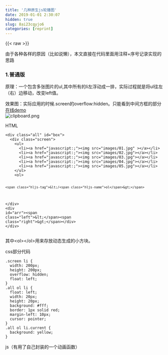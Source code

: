```yaml
---
title: '几种原生js轮播图' 
date: 2019-01-01 2:30:07
hidden: true
slug: 8ai23cqyjo6
categories: [reprint]
---
```


{{< raw >}}

                    
<p>由于各种各样的原因（比如说懒），本文直接在代码里面用注释+序号记录实现的思路</p>
<h3 id="articleHeader0">1.普通版</h3>
<p>原理：一个包含多张图片的ul,其中所有的li左浮动成一排，实际过程就是将ul往左（右）边移动，改变left值。</p>
<p>效果图：实际应用的时候.screen的overflow:hidden。只能看到中间方框的部分<br><a href="http://aloe2014.github.io/slider-web" rel="nofollow noreferrer" target="_blank">在线demo</a><br><span class="img-wrap"><img data-src="/img/bVUgTH?w=1172&amp;h=265" src="https://static.alili.tech/img/bVUgTH?w=1172&amp;h=265" alt="clipboard.png" title="clipboard.png" style="cursor: pointer; display: inline;"></span></p>
<p>HTML</p>
<div class="widget-codetool" style="display:none;">
      <div class="widget-codetool--inner">
      <span class="selectCode code-tool" data-toggle="tooltip" data-placement="top" title="" data-original-title="全选"></span>
      <span type="button" class="copyCode code-tool" data-toggle="tooltip" data-placement="top" data-clipboard-text="<div class=&quot;all&quot; id=&quot;box&quot;>
  <div class=&quot;screen&quot;>
    <ul>
      <li><a href=&quot;javascript:;&quot;><img src=&quot;images/01.jpg&quot; ></a></li>
      <li><a href=&quot;javascript:;&quot;><img src=&quot;images/02.jpg&quot;></a></li>
      <li><a href=&quot;javascript:;&quot;><img src=&quot;images/03.jpg&quot;></a></li>
      <li><a href=&quot;javascript:;&quot;><img src=&quot;images/04.jpg&quot;></a></li>
      <li><a href=&quot;javascript:;&quot;><img src=&quot;images/05.jpg&quot;></a></li>
    </ul>
    <ol>
                
    </ol>
   </div>
   <div id=&quot;arr&quot;><span class=&quot;left&quot;>&amp;lt;</span><span class=&quot;right&quot;>&amp;gt;</span></div>
</div>" title="" data-original-title="复制"></span>
      <span type="button" class="saveToNote code-tool" data-toggle="tooltip" data-placement="top" title="" data-original-title="放进笔记"></span>
      </div>
      </div><pre class="hljs xml"><code><span class="hljs-tag">&lt;<span class="hljs-name">div</span> <span class="hljs-attr">class</span>=<span class="hljs-string">"all"</span> <span class="hljs-attr">id</span>=<span class="hljs-string">"box"</span>&gt;</span>
  <span class="hljs-tag">&lt;<span class="hljs-name">div</span> <span class="hljs-attr">class</span>=<span class="hljs-string">"screen"</span>&gt;</span>
    <span class="hljs-tag">&lt;<span class="hljs-name">ul</span>&gt;</span>
      <span class="hljs-tag">&lt;<span class="hljs-name">li</span>&gt;</span><span class="hljs-tag">&lt;<span class="hljs-name">a</span> <span class="hljs-attr">href</span>=<span class="hljs-string">"javascript:;"</span>&gt;</span><span class="hljs-tag">&lt;<span class="hljs-name">img</span> <span class="hljs-attr">src</span>=<span class="hljs-string">"images/01.jpg"</span> &gt;</span><span class="hljs-tag">&lt;/<span class="hljs-name">a</span>&gt;</span><span class="hljs-tag">&lt;/<span class="hljs-name">li</span>&gt;</span>
      <span class="hljs-tag">&lt;<span class="hljs-name">li</span>&gt;</span><span class="hljs-tag">&lt;<span class="hljs-name">a</span> <span class="hljs-attr">href</span>=<span class="hljs-string">"javascript:;"</span>&gt;</span><span class="hljs-tag">&lt;<span class="hljs-name">img</span> <span class="hljs-attr">src</span>=<span class="hljs-string">"images/02.jpg"</span>&gt;</span><span class="hljs-tag">&lt;/<span class="hljs-name">a</span>&gt;</span><span class="hljs-tag">&lt;/<span class="hljs-name">li</span>&gt;</span>
      <span class="hljs-tag">&lt;<span class="hljs-name">li</span>&gt;</span><span class="hljs-tag">&lt;<span class="hljs-name">a</span> <span class="hljs-attr">href</span>=<span class="hljs-string">"javascript:;"</span>&gt;</span><span class="hljs-tag">&lt;<span class="hljs-name">img</span> <span class="hljs-attr">src</span>=<span class="hljs-string">"images/03.jpg"</span>&gt;</span><span class="hljs-tag">&lt;/<span class="hljs-name">a</span>&gt;</span><span class="hljs-tag">&lt;/<span class="hljs-name">li</span>&gt;</span>
      <span class="hljs-tag">&lt;<span class="hljs-name">li</span>&gt;</span><span class="hljs-tag">&lt;<span class="hljs-name">a</span> <span class="hljs-attr">href</span>=<span class="hljs-string">"javascript:;"</span>&gt;</span><span class="hljs-tag">&lt;<span class="hljs-name">img</span> <span class="hljs-attr">src</span>=<span class="hljs-string">"images/04.jpg"</span>&gt;</span><span class="hljs-tag">&lt;/<span class="hljs-name">a</span>&gt;</span><span class="hljs-tag">&lt;/<span class="hljs-name">li</span>&gt;</span>
      <span class="hljs-tag">&lt;<span class="hljs-name">li</span>&gt;</span><span class="hljs-tag">&lt;<span class="hljs-name">a</span> <span class="hljs-attr">href</span>=<span class="hljs-string">"javascript:;"</span>&gt;</span><span class="hljs-tag">&lt;<span class="hljs-name">img</span> <span class="hljs-attr">src</span>=<span class="hljs-string">"images/05.jpg"</span>&gt;</span><span class="hljs-tag">&lt;/<span class="hljs-name">a</span>&gt;</span><span class="hljs-tag">&lt;/<span class="hljs-name">li</span>&gt;</span>
    <span class="hljs-tag">&lt;/<span class="hljs-name">ul</span>&gt;</span>
    <span class="hljs-tag">&lt;<span class="hljs-name">ol</span>&gt;</span>
                
    <span class="hljs-tag">&lt;/<span class="hljs-name">ol</span>&gt;</span>
   <span class="hljs-tag">&lt;/<span class="hljs-name">div</span>&gt;</span>
   <span class="hljs-tag">&lt;<span class="hljs-name">div</span> <span class="hljs-attr">id</span>=<span class="hljs-string">"arr"</span>&gt;</span><span class="hljs-tag">&lt;<span class="hljs-name">span</span> <span class="hljs-attr">class</span>=<span class="hljs-string">"left"</span>&gt;</span>&amp;lt;<span class="hljs-tag">&lt;/<span class="hljs-name">span</span>&gt;</span><span class="hljs-tag">&lt;<span class="hljs-name">span</span> <span class="hljs-attr">class</span>=<span class="hljs-string">"right"</span>&gt;</span>&amp;gt;<span class="hljs-tag">&lt;/<span class="hljs-name">span</span>&gt;</span><span class="hljs-tag">&lt;/<span class="hljs-name">div</span>&gt;</span>
<span class="hljs-tag">&lt;/<span class="hljs-name">div</span>&gt;</span></code></pre>
<p>其中&lt;ol&gt;&lt;/ol&gt;用来存放动态生成的小方块。</p>
<p>css部分代码</p>
<div class="widget-codetool" style="display:none;">
      <div class="widget-codetool--inner">
      <span class="selectCode code-tool" data-toggle="tooltip" data-placement="top" title="" data-original-title="全选"></span>
      <span type="button" class="copyCode code-tool" data-toggle="tooltip" data-placement="top" data-clipboard-text=".screen li {
  width: 200px;
  height: 200px;
  overflow: hidden;
  float: left;
}
.all ol li {
  float: left;
  width: 20px;
  height: 20px;
  background: #fff;
  border: 1px solid red;
  margin-left: 10px;
  cursor: pointer;
}
.all ol li.current {
  background: yellow;
}" title="" data-original-title="复制"></span>
      <span type="button" class="saveToNote code-tool" data-toggle="tooltip" data-placement="top" title="" data-original-title="放进笔记"></span>
      </div>
      </div><pre class="hljs css"><code><span class="hljs-selector-class">.screen</span> <span class="hljs-selector-tag">li</span> {
  <span class="hljs-attribute">width</span>: <span class="hljs-number">200px</span>;
  <span class="hljs-attribute">height</span>: <span class="hljs-number">200px</span>;
  <span class="hljs-attribute">overflow</span>: hidden;
  <span class="hljs-attribute">float</span>: left;
}
<span class="hljs-selector-class">.all</span> <span class="hljs-selector-tag">ol</span> <span class="hljs-selector-tag">li</span> {
  <span class="hljs-attribute">float</span>: left;
  <span class="hljs-attribute">width</span>: <span class="hljs-number">20px</span>;
  <span class="hljs-attribute">height</span>: <span class="hljs-number">20px</span>;
  <span class="hljs-attribute">background</span>: <span class="hljs-number">#fff</span>;
  <span class="hljs-attribute">border</span>: <span class="hljs-number">1px</span> solid red;
  <span class="hljs-attribute">margin-left</span>: <span class="hljs-number">10px</span>;
  <span class="hljs-attribute">cursor</span>: pointer;
}
<span class="hljs-selector-class">.all</span> <span class="hljs-selector-tag">ol</span> <span class="hljs-selector-tag">li</span><span class="hljs-selector-class">.current</span> {
  <span class="hljs-attribute">background</span>: yellow;
}</code></pre>
<p>js（有用了自己封装的一个动画函数）</p>
<div class="widget-codetool" style="display:none;">
      <div class="widget-codetool--inner">
      <span class="selectCode code-tool" data-toggle="tooltip" data-placement="top" title="" data-original-title="全选"></span>
      <span type="button" class="copyCode code-tool" data-toggle="tooltip" data-placement="top" data-clipboard-text="//动画函数
function animate(el, target){
    if(el.timer) {
        clearInterval(el.timer);
    }
    el.timer = setInterval(function () {
        //leader = leader + step
        var leader = el.offsetLeft;
        var step = 30;
        if(target < leader) {
            step = -step;
        }
        //如果到达终点的距离已经小于一步了，就直接跨到终点。
        if(Math.abs(target-leader) >= Math.abs(step)) {
            leader = leader + step;
            el.style.left = leader + &quot;px&quot;;
        }else {
            clearInterval(el.timer);
            el.style.left = target + &quot;px&quot;;
        }
    }, 15);
}
    //1. 找对象
    var box = document.querySelector(&quot;.all&quot;);
    var screen = document.querySelector(&quot;.screen&quot;);
    var ul = screen.children[0];
    var ullis = ul.children;
    var ol = screen.children[1];
    var arr = document.querySelector(&quot;#arr&quot;);
    var leftArr = arr.querySelector(&quot;.left&quot;);
    var rightArr = arr.querySelector(&quot;.right&quot;);
    var imgwidth = screen.offsetWidth;

    var pic = fk = 0;
    var timer;
    //2. 动态创建结构
    //2.1 创建小方块,ulLis
    //根据ul中li的个数创建小方块
    for(var i = 0; i < ullis.length; i++){
        var li = document.createElement(&quot;li&quot;);
        ol.appendChild(li);
        li.innerHTML = i + 1;
    }
    var ollis = ol.children;
    ollis[0].className = &quot;current&quot;;

    //2.2 创建假图片
    //2.2.1 克隆ul下的第一个li
    var cloneli = ullis[0].cloneNode(true);
    ul.appendChild(cloneli);
    //3. 简单轮播功能
    //3.1 给小方块注册点击事件
    for(var i=0;i<ollis.length;i++){
        ollis[i].index=i;//存索引
        ollis[i].addEventListener(&quot;click&quot;, function(){
            //3.2 小方块高亮排他
            for(var i=0;i<ollis.length;i++){
                ollis[i].className=&quot;&quot;;
            }
            this.className=&quot;current&quot;;
            //3.3. 移动ul
            var target=-this.index*imgwidth;
            animate(ul,target);

            pic=fk=this.index;
        })
    }

    //4. 左右焦点功能（无缝）
    //4.1 鼠标经过盒子，显示箭头
    box.onmouseover = function(){
        arr.style.display = &quot;block&quot;;
        //清除定时器
        clearInterval(timer);
    }
    //4.2 鼠标离开盒子，隐藏箭头
    box.onmouseleave = function(){
        arr.style.display = &quot;none&quot;;
        timer = setInterval(function(){
            rightArr.onclick();
        },1000)
    }
    //4.3 点击右箭头
    rightArr.onclick = function(){
        //如果已经到了最后一张假图片，让ul瞬移到第一张真图片
        if(pic === ollis.length){
            ul.style.left = 0;
            pic = 0;
        }
        pic++;//记录出去的图片张数

        fk++;
        if(fk === ollis.length){
            fk = 0;
        }
        for(var i = 0; i < ollis.length;i++){
            ollis[i].className = &quot;&quot;;
        }
        ollis[fk].className = &quot;current&quot;;
        var target = -pic*imgwidth;
        animate(ul,target);
    }
    //4.4 点击左箭头
    leftArr.onclick = function(){
        if(pic === 0){
            ul.style.left = -(ullis.length - 1)*imgwidth + &quot;px&quot;;
            pic = ullis.length - 1;
        }
        pic--;

        //同步小方块
        fk--;
        if(fk === -1){
            fk = ollis.length - 1;
        }
        for(var i = 0; i < ollis.length; i++){
            ollis[i].className = &quot;&quot;;
        }
        ollis[fk].className = &quot;current&quot;;
        var target = -pic*imgwidth;
        animate(ul,target);
    }
    //5. 自动播放的功能
    timer = setInterval(function(){
        rightArr.onclick();
    },1000)
    //6. 同步问题
    //6.1 点击右箭头,同步
    //6.2 点击左箭头，同步
    //6.3 点击小方块，同步" title="" data-original-title="复制"></span>
      <span type="button" class="saveToNote code-tool" data-toggle="tooltip" data-placement="top" title="" data-original-title="放进笔记"></span>
      </div>
      </div><pre class="javascript hljs"><code class="javascript"><span class="hljs-comment">//动画函数</span>
<span class="hljs-function"><span class="hljs-keyword">function</span> <span class="hljs-title">animate</span>(<span class="hljs-params">el, target</span>)</span>{
    <span class="hljs-keyword">if</span>(el.timer) {
        clearInterval(el.timer);
    }
    el.timer = setInterval(<span class="hljs-function"><span class="hljs-keyword">function</span> (<span class="hljs-params"></span>) </span>{
        <span class="hljs-comment">//leader = leader + step</span>
        <span class="hljs-keyword">var</span> leader = el.offsetLeft;
        <span class="hljs-keyword">var</span> step = <span class="hljs-number">30</span>;
        <span class="hljs-keyword">if</span>(target &lt; leader) {
            step = -step;
        }
        <span class="hljs-comment">//如果到达终点的距离已经小于一步了，就直接跨到终点。</span>
        <span class="hljs-keyword">if</span>(<span class="hljs-built_in">Math</span>.abs(target-leader) &gt;= <span class="hljs-built_in">Math</span>.abs(step)) {
            leader = leader + step;
            el.style.left = leader + <span class="hljs-string">"px"</span>;
        }<span class="hljs-keyword">else</span> {
            clearInterval(el.timer);
            el.style.left = target + <span class="hljs-string">"px"</span>;
        }
    }, <span class="hljs-number">15</span>);
}
    <span class="hljs-comment">//1. 找对象</span>
    <span class="hljs-keyword">var</span> box = <span class="hljs-built_in">document</span>.querySelector(<span class="hljs-string">".all"</span>);
    <span class="hljs-keyword">var</span> screen = <span class="hljs-built_in">document</span>.querySelector(<span class="hljs-string">".screen"</span>);
    <span class="hljs-keyword">var</span> ul = screen.children[<span class="hljs-number">0</span>];
    <span class="hljs-keyword">var</span> ullis = ul.children;
    <span class="hljs-keyword">var</span> ol = screen.children[<span class="hljs-number">1</span>];
    <span class="hljs-keyword">var</span> arr = <span class="hljs-built_in">document</span>.querySelector(<span class="hljs-string">"#arr"</span>);
    <span class="hljs-keyword">var</span> leftArr = arr.querySelector(<span class="hljs-string">".left"</span>);
    <span class="hljs-keyword">var</span> rightArr = arr.querySelector(<span class="hljs-string">".right"</span>);
    <span class="hljs-keyword">var</span> imgwidth = screen.offsetWidth;

    <span class="hljs-keyword">var</span> pic = fk = <span class="hljs-number">0</span>;
    <span class="hljs-keyword">var</span> timer;
    <span class="hljs-comment">//2. 动态创建结构</span>
    <span class="hljs-comment">//2.1 创建小方块,ulLis</span>
    <span class="hljs-comment">//根据ul中li的个数创建小方块</span>
    <span class="hljs-keyword">for</span>(<span class="hljs-keyword">var</span> i = <span class="hljs-number">0</span>; i &lt; ullis.length; i++){
        <span class="hljs-keyword">var</span> li = <span class="hljs-built_in">document</span>.createElement(<span class="hljs-string">"li"</span>);
        ol.appendChild(li);
        li.innerHTML = i + <span class="hljs-number">1</span>;
    }
    <span class="hljs-keyword">var</span> ollis = ol.children;
    ollis[<span class="hljs-number">0</span>].className = <span class="hljs-string">"current"</span>;

    <span class="hljs-comment">//2.2 创建假图片</span>
    <span class="hljs-comment">//2.2.1 克隆ul下的第一个li</span>
    <span class="hljs-keyword">var</span> cloneli = ullis[<span class="hljs-number">0</span>].cloneNode(<span class="hljs-literal">true</span>);
    ul.appendChild(cloneli);
    <span class="hljs-comment">//3. 简单轮播功能</span>
    <span class="hljs-comment">//3.1 给小方块注册点击事件</span>
    <span class="hljs-keyword">for</span>(<span class="hljs-keyword">var</span> i=<span class="hljs-number">0</span>;i&lt;ollis.length;i++){
        ollis[i].index=i;<span class="hljs-comment">//存索引</span>
        ollis[i].addEventListener(<span class="hljs-string">"click"</span>, <span class="hljs-function"><span class="hljs-keyword">function</span>(<span class="hljs-params"></span>)</span>{
            <span class="hljs-comment">//3.2 小方块高亮排他</span>
            <span class="hljs-keyword">for</span>(<span class="hljs-keyword">var</span> i=<span class="hljs-number">0</span>;i&lt;ollis.length;i++){
                ollis[i].className=<span class="hljs-string">""</span>;
            }
            <span class="hljs-keyword">this</span>.className=<span class="hljs-string">"current"</span>;
            <span class="hljs-comment">//3.3. 移动ul</span>
            <span class="hljs-keyword">var</span> target=-<span class="hljs-keyword">this</span>.index*imgwidth;
            animate(ul,target);

            pic=fk=<span class="hljs-keyword">this</span>.index;
        })
    }

    <span class="hljs-comment">//4. 左右焦点功能（无缝）</span>
    <span class="hljs-comment">//4.1 鼠标经过盒子，显示箭头</span>
    box.onmouseover = <span class="hljs-function"><span class="hljs-keyword">function</span>(<span class="hljs-params"></span>)</span>{
        arr.style.display = <span class="hljs-string">"block"</span>;
        <span class="hljs-comment">//清除定时器</span>
        clearInterval(timer);
    }
    <span class="hljs-comment">//4.2 鼠标离开盒子，隐藏箭头</span>
    box.onmouseleave = <span class="hljs-function"><span class="hljs-keyword">function</span>(<span class="hljs-params"></span>)</span>{
        arr.style.display = <span class="hljs-string">"none"</span>;
        timer = setInterval(<span class="hljs-function"><span class="hljs-keyword">function</span>(<span class="hljs-params"></span>)</span>{
            rightArr.onclick();
        },<span class="hljs-number">1000</span>)
    }
    <span class="hljs-comment">//4.3 点击右箭头</span>
    rightArr.onclick = <span class="hljs-function"><span class="hljs-keyword">function</span>(<span class="hljs-params"></span>)</span>{
        <span class="hljs-comment">//如果已经到了最后一张假图片，让ul瞬移到第一张真图片</span>
        <span class="hljs-keyword">if</span>(pic === ollis.length){
            ul.style.left = <span class="hljs-number">0</span>;
            pic = <span class="hljs-number">0</span>;
        }
        pic++;<span class="hljs-comment">//记录出去的图片张数</span>

        fk++;
        <span class="hljs-keyword">if</span>(fk === ollis.length){
            fk = <span class="hljs-number">0</span>;
        }
        <span class="hljs-keyword">for</span>(<span class="hljs-keyword">var</span> i = <span class="hljs-number">0</span>; i &lt; ollis.length;i++){
            ollis[i].className = <span class="hljs-string">""</span>;
        }
        ollis[fk].className = <span class="hljs-string">"current"</span>;
        <span class="hljs-keyword">var</span> target = -pic*imgwidth;
        animate(ul,target);
    }
    <span class="hljs-comment">//4.4 点击左箭头</span>
    leftArr.onclick = <span class="hljs-function"><span class="hljs-keyword">function</span>(<span class="hljs-params"></span>)</span>{
        <span class="hljs-keyword">if</span>(pic === <span class="hljs-number">0</span>){
            ul.style.left = -(ullis.length - <span class="hljs-number">1</span>)*imgwidth + <span class="hljs-string">"px"</span>;
            pic = ullis.length - <span class="hljs-number">1</span>;
        }
        pic--;

        <span class="hljs-comment">//同步小方块</span>
        fk--;
        <span class="hljs-keyword">if</span>(fk === <span class="hljs-number">-1</span>){
            fk = ollis.length - <span class="hljs-number">1</span>;
        }
        <span class="hljs-keyword">for</span>(<span class="hljs-keyword">var</span> i = <span class="hljs-number">0</span>; i &lt; ollis.length; i++){
            ollis[i].className = <span class="hljs-string">""</span>;
        }
        ollis[fk].className = <span class="hljs-string">"current"</span>;
        <span class="hljs-keyword">var</span> target = -pic*imgwidth;
        animate(ul,target);
    }
    <span class="hljs-comment">//5. 自动播放的功能</span>
    timer = setInterval(<span class="hljs-function"><span class="hljs-keyword">function</span>(<span class="hljs-params"></span>)</span>{
        rightArr.onclick();
    },<span class="hljs-number">1000</span>)
    <span class="hljs-comment">//6. 同步问题</span>
    <span class="hljs-comment">//6.1 点击右箭头,同步</span>
    <span class="hljs-comment">//6.2 点击左箭头，同步</span>
    <span class="hljs-comment">//6.3 点击小方块，同步</span></code></pre>
<h3 id="articleHeader1">2. 3D版</h3>
<p>原理：切割的思路其实是让四个图片拼成一个图片 ，并且让每一张图片都往左走一定的距离结合了css3动画</p>
<p>效果图：<a href="http://aloe2014.github.io/slider-web" rel="nofollow noreferrer" target="_blank">在线demo</a></p>
<p><span class="img-wrap"><img data-src="/img/bVUg0k?w=867&amp;h=442" src="https://static.alili.tech/img/bVUg0k?w=867&amp;h=442" alt="clipboard.png" title="clipboard.png" style="cursor: pointer;"></span></p>
<p>HTML</p>
<div class="widget-codetool" style="display:none;">
      <div class="widget-codetool--inner">
      <span class="selectCode code-tool" data-toggle="tooltip" data-placement="top" title="" data-original-title="全选"></span>
      <span type="button" class="copyCode code-tool" data-toggle="tooltip" data-placement="top" data-clipboard-text="<div class=&quot;box&quot;>
  <ul>
    <li><img src=&quot;imgs/1.jpg&quot;></li>
    <li><img src=&quot;imgs/2.jpg&quot;></li>
    <li><img src=&quot;imgs/3.jpg&quot;></li>
    <li><img src=&quot;imgs/4.jpg&quot;></li>
  </ul>
  <ul>
    <li><img src=&quot;imgs/1.jpg&quot;></li>
    <li><img src=&quot;imgs/2.jpg&quot;></li>
    <li><img src=&quot;imgs/3.jpg&quot;></li>
    <li><img src=&quot;imgs/4.jpg&quot;></li>
  </ul>
  <ul>
    <li><img src=&quot;imgs/1.jpg&quot;></li>
    <li><img src=&quot;imgs/2.jpg&quot;></li>
    <li><img src=&quot;imgs/3.jpg&quot;></li>
    <li><img src=&quot;imgs/4.jpg&quot;></li>
  </ul>
  <ul>
    <li><img src=&quot;imgs/1.jpg&quot;></li>
    <li><img src=&quot;imgs/2.jpg&quot;></li>
    <li><img src=&quot;imgs/3.jpg&quot;></li>
    <li><img src=&quot;imgs/4.jpg&quot;></li>
  </ul>    
</div>
<div class=&quot;btn_wrap&quot;>
  <button>向上翻转按钮</button>
  <button>向下翻转按钮</button>
</div>" title="" data-original-title="复制"></span>
      <span type="button" class="saveToNote code-tool" data-toggle="tooltip" data-placement="top" title="" data-original-title="放进笔记"></span>
      </div>
      </div><pre class="hljs xml"><code><span class="hljs-tag">&lt;<span class="hljs-name">div</span> <span class="hljs-attr">class</span>=<span class="hljs-string">"box"</span>&gt;</span>
  <span class="hljs-tag">&lt;<span class="hljs-name">ul</span>&gt;</span>
    <span class="hljs-tag">&lt;<span class="hljs-name">li</span>&gt;</span><span class="hljs-tag">&lt;<span class="hljs-name">img</span> <span class="hljs-attr">src</span>=<span class="hljs-string">"imgs/1.jpg"</span>&gt;</span><span class="hljs-tag">&lt;/<span class="hljs-name">li</span>&gt;</span>
    <span class="hljs-tag">&lt;<span class="hljs-name">li</span>&gt;</span><span class="hljs-tag">&lt;<span class="hljs-name">img</span> <span class="hljs-attr">src</span>=<span class="hljs-string">"imgs/2.jpg"</span>&gt;</span><span class="hljs-tag">&lt;/<span class="hljs-name">li</span>&gt;</span>
    <span class="hljs-tag">&lt;<span class="hljs-name">li</span>&gt;</span><span class="hljs-tag">&lt;<span class="hljs-name">img</span> <span class="hljs-attr">src</span>=<span class="hljs-string">"imgs/3.jpg"</span>&gt;</span><span class="hljs-tag">&lt;/<span class="hljs-name">li</span>&gt;</span>
    <span class="hljs-tag">&lt;<span class="hljs-name">li</span>&gt;</span><span class="hljs-tag">&lt;<span class="hljs-name">img</span> <span class="hljs-attr">src</span>=<span class="hljs-string">"imgs/4.jpg"</span>&gt;</span><span class="hljs-tag">&lt;/<span class="hljs-name">li</span>&gt;</span>
  <span class="hljs-tag">&lt;/<span class="hljs-name">ul</span>&gt;</span>
  <span class="hljs-tag">&lt;<span class="hljs-name">ul</span>&gt;</span>
    <span class="hljs-tag">&lt;<span class="hljs-name">li</span>&gt;</span><span class="hljs-tag">&lt;<span class="hljs-name">img</span> <span class="hljs-attr">src</span>=<span class="hljs-string">"imgs/1.jpg"</span>&gt;</span><span class="hljs-tag">&lt;/<span class="hljs-name">li</span>&gt;</span>
    <span class="hljs-tag">&lt;<span class="hljs-name">li</span>&gt;</span><span class="hljs-tag">&lt;<span class="hljs-name">img</span> <span class="hljs-attr">src</span>=<span class="hljs-string">"imgs/2.jpg"</span>&gt;</span><span class="hljs-tag">&lt;/<span class="hljs-name">li</span>&gt;</span>
    <span class="hljs-tag">&lt;<span class="hljs-name">li</span>&gt;</span><span class="hljs-tag">&lt;<span class="hljs-name">img</span> <span class="hljs-attr">src</span>=<span class="hljs-string">"imgs/3.jpg"</span>&gt;</span><span class="hljs-tag">&lt;/<span class="hljs-name">li</span>&gt;</span>
    <span class="hljs-tag">&lt;<span class="hljs-name">li</span>&gt;</span><span class="hljs-tag">&lt;<span class="hljs-name">img</span> <span class="hljs-attr">src</span>=<span class="hljs-string">"imgs/4.jpg"</span>&gt;</span><span class="hljs-tag">&lt;/<span class="hljs-name">li</span>&gt;</span>
  <span class="hljs-tag">&lt;/<span class="hljs-name">ul</span>&gt;</span>
  <span class="hljs-tag">&lt;<span class="hljs-name">ul</span>&gt;</span>
    <span class="hljs-tag">&lt;<span class="hljs-name">li</span>&gt;</span><span class="hljs-tag">&lt;<span class="hljs-name">img</span> <span class="hljs-attr">src</span>=<span class="hljs-string">"imgs/1.jpg"</span>&gt;</span><span class="hljs-tag">&lt;/<span class="hljs-name">li</span>&gt;</span>
    <span class="hljs-tag">&lt;<span class="hljs-name">li</span>&gt;</span><span class="hljs-tag">&lt;<span class="hljs-name">img</span> <span class="hljs-attr">src</span>=<span class="hljs-string">"imgs/2.jpg"</span>&gt;</span><span class="hljs-tag">&lt;/<span class="hljs-name">li</span>&gt;</span>
    <span class="hljs-tag">&lt;<span class="hljs-name">li</span>&gt;</span><span class="hljs-tag">&lt;<span class="hljs-name">img</span> <span class="hljs-attr">src</span>=<span class="hljs-string">"imgs/3.jpg"</span>&gt;</span><span class="hljs-tag">&lt;/<span class="hljs-name">li</span>&gt;</span>
    <span class="hljs-tag">&lt;<span class="hljs-name">li</span>&gt;</span><span class="hljs-tag">&lt;<span class="hljs-name">img</span> <span class="hljs-attr">src</span>=<span class="hljs-string">"imgs/4.jpg"</span>&gt;</span><span class="hljs-tag">&lt;/<span class="hljs-name">li</span>&gt;</span>
  <span class="hljs-tag">&lt;/<span class="hljs-name">ul</span>&gt;</span>
  <span class="hljs-tag">&lt;<span class="hljs-name">ul</span>&gt;</span>
    <span class="hljs-tag">&lt;<span class="hljs-name">li</span>&gt;</span><span class="hljs-tag">&lt;<span class="hljs-name">img</span> <span class="hljs-attr">src</span>=<span class="hljs-string">"imgs/1.jpg"</span>&gt;</span><span class="hljs-tag">&lt;/<span class="hljs-name">li</span>&gt;</span>
    <span class="hljs-tag">&lt;<span class="hljs-name">li</span>&gt;</span><span class="hljs-tag">&lt;<span class="hljs-name">img</span> <span class="hljs-attr">src</span>=<span class="hljs-string">"imgs/2.jpg"</span>&gt;</span><span class="hljs-tag">&lt;/<span class="hljs-name">li</span>&gt;</span>
    <span class="hljs-tag">&lt;<span class="hljs-name">li</span>&gt;</span><span class="hljs-tag">&lt;<span class="hljs-name">img</span> <span class="hljs-attr">src</span>=<span class="hljs-string">"imgs/3.jpg"</span>&gt;</span><span class="hljs-tag">&lt;/<span class="hljs-name">li</span>&gt;</span>
    <span class="hljs-tag">&lt;<span class="hljs-name">li</span>&gt;</span><span class="hljs-tag">&lt;<span class="hljs-name">img</span> <span class="hljs-attr">src</span>=<span class="hljs-string">"imgs/4.jpg"</span>&gt;</span><span class="hljs-tag">&lt;/<span class="hljs-name">li</span>&gt;</span>
  <span class="hljs-tag">&lt;/<span class="hljs-name">ul</span>&gt;</span>    
<span class="hljs-tag">&lt;/<span class="hljs-name">div</span>&gt;</span>
<span class="hljs-tag">&lt;<span class="hljs-name">div</span> <span class="hljs-attr">class</span>=<span class="hljs-string">"btn_wrap"</span>&gt;</span>
  <span class="hljs-tag">&lt;<span class="hljs-name">button</span>&gt;</span>向上翻转按钮<span class="hljs-tag">&lt;/<span class="hljs-name">button</span>&gt;</span>
  <span class="hljs-tag">&lt;<span class="hljs-name">button</span>&gt;</span>向下翻转按钮<span class="hljs-tag">&lt;/<span class="hljs-name">button</span>&gt;</span>
<span class="hljs-tag">&lt;/<span class="hljs-name">div</span>&gt;</span></code></pre>
<p>不要把按钮放到box里面,一旦放到这里面，它默认就会成为一个项目,从而影响整个的ul。</p>
<p>css部分代码</p>
<div class="widget-codetool" style="display:none;">
      <div class="widget-codetool--inner">
      <span class="selectCode code-tool" data-toggle="tooltip" data-placement="top" title="" data-original-title="全选"></span>
      <span type="button" class="copyCode code-tool" data-toggle="tooltip" data-placement="top" data-clipboard-text="    *{
        padding:0;
        margin:0;
        list-style-type: none;
    }
    .box{
        width:533px;
        height:300px;
        margin:100px auto 0;
        border: 1px solid #000;
        /* 让盒子变成一个伸缩容器 */
        display:flex;
    }
    /* 第一步  需要制作出一个长方体 */
    .box ul{
        width:533px;
        height:300px;
        position:relative;
        transform-style: preserve-3d;
        transition: transform 1s;
    }
    .box ul:nth-child(1){
        transition-delay: 0s;
    }
    .box ul:nth-child(2){
        transition-delay: 0.2s;
    }
    .box ul:nth-child(3){
        transition-delay: 0.4s;
    }
    .box ul:nth-child(4){
        transition-delay: 0.6s;
    }
    .box > ul > li{
        /* 这里最好是设置成width:100%  让它继承收缩后的UL的宽度*/
        width:100%;
        height:100%;
        position:absolute;
        left:0;
        top:0;
        /* 这个切割一定是加给li的 ul加的话会把3D空间给干掉*/
        overflow:hidden;
    }
    .box > ul > li:nth-child(1){
        transform:rotateX(90deg) translateZ(150px);/* 上面 */
    }
    .box > ul > li:nth-child(2){
        transform:rotateX(-90deg) translateZ(150px);/* 下面 */
    }
    .box > ul > li:nth-child(3){
        transform:translateZ(150px);/* 正面 */
    }
    .box > ul > li:nth-child(4){
        transform:rotateX(180deg) translateZ(150px);/* 背面 */
    }
    .box > ul:nth-child(2) img{
        margin-left: -134px;
    }
    .box > ul:nth-child(3) img{
        margin-left: -268px;
    }
    .box > ul:nth-child(4) img{
        margin-left: -402px;
    }
    .btn_wrap{
        width:760px;
        height:0px;
        margin:0 auto;
        position:relative;
        top:-250px;
    }
    .btn_wrap button{
        width:100px;
        height:100px;
    }
    .btn_wrap button:nth-child(1){
        float: left;
    }
    .btn_wrap button:nth-child(2){
        float: right;
    }" title="" data-original-title="复制"></span>
      <span type="button" class="saveToNote code-tool" data-toggle="tooltip" data-placement="top" title="" data-original-title="放进笔记"></span>
      </div>
      </div><pre class="hljs css"><code>    *{
        <span class="hljs-attribute">padding</span>:<span class="hljs-number">0</span>;
        <span class="hljs-attribute">margin</span>:<span class="hljs-number">0</span>;
        <span class="hljs-attribute">list-style-type</span>: none;
    }
    <span class="hljs-selector-class">.box</span>{
        <span class="hljs-attribute">width</span>:<span class="hljs-number">533px</span>;
        <span class="hljs-attribute">height</span>:<span class="hljs-number">300px</span>;
        <span class="hljs-attribute">margin</span>:<span class="hljs-number">100px</span> auto <span class="hljs-number">0</span>;
        <span class="hljs-attribute">border</span>: <span class="hljs-number">1px</span> solid <span class="hljs-number">#000</span>;
        <span class="hljs-comment">/* 让盒子变成一个伸缩容器 */</span>
        <span class="hljs-attribute">display</span>:flex;
    }
    <span class="hljs-comment">/* 第一步  需要制作出一个长方体 */</span>
    <span class="hljs-selector-class">.box</span> <span class="hljs-selector-tag">ul</span>{
        <span class="hljs-attribute">width</span>:<span class="hljs-number">533px</span>;
        <span class="hljs-attribute">height</span>:<span class="hljs-number">300px</span>;
        <span class="hljs-attribute">position</span>:relative;
        <span class="hljs-attribute">transform-style</span>: preserve-<span class="hljs-number">3</span>d;
        <span class="hljs-attribute">transition</span>: transform <span class="hljs-number">1s</span>;
    }
    <span class="hljs-selector-class">.box</span> <span class="hljs-selector-tag">ul</span><span class="hljs-selector-pseudo">:nth-child(1)</span>{
        <span class="hljs-attribute">transition-delay</span>: <span class="hljs-number">0s</span>;
    }
    <span class="hljs-selector-class">.box</span> <span class="hljs-selector-tag">ul</span><span class="hljs-selector-pseudo">:nth-child(2)</span>{
        <span class="hljs-attribute">transition-delay</span>: <span class="hljs-number">0.2s</span>;
    }
    <span class="hljs-selector-class">.box</span> <span class="hljs-selector-tag">ul</span><span class="hljs-selector-pseudo">:nth-child(3)</span>{
        <span class="hljs-attribute">transition-delay</span>: <span class="hljs-number">0.4s</span>;
    }
    <span class="hljs-selector-class">.box</span> <span class="hljs-selector-tag">ul</span><span class="hljs-selector-pseudo">:nth-child(4)</span>{
        <span class="hljs-attribute">transition-delay</span>: <span class="hljs-number">0.6s</span>;
    }
    <span class="hljs-selector-class">.box</span> &gt; <span class="hljs-selector-tag">ul</span> &gt; <span class="hljs-selector-tag">li</span>{
        <span class="hljs-comment">/* 这里最好是设置成width:100%  让它继承收缩后的UL的宽度*/</span>
        <span class="hljs-attribute">width</span>:<span class="hljs-number">100%</span>;
        <span class="hljs-attribute">height</span>:<span class="hljs-number">100%</span>;
        <span class="hljs-attribute">position</span>:absolute;
        <span class="hljs-attribute">left</span>:<span class="hljs-number">0</span>;
        <span class="hljs-attribute">top</span>:<span class="hljs-number">0</span>;
        <span class="hljs-comment">/* 这个切割一定是加给li的 ul加的话会把3D空间给干掉*/</span>
        <span class="hljs-attribute">overflow</span>:hidden;
    }
    <span class="hljs-selector-class">.box</span> &gt; <span class="hljs-selector-tag">ul</span> &gt; <span class="hljs-selector-tag">li</span><span class="hljs-selector-pseudo">:nth-child(1)</span>{
        <span class="hljs-attribute">transform</span>:<span class="hljs-built_in">rotateX</span>(90deg) <span class="hljs-built_in">translateZ</span>(150px);<span class="hljs-comment">/* 上面 */</span>
    }
    <span class="hljs-selector-class">.box</span> &gt; <span class="hljs-selector-tag">ul</span> &gt; <span class="hljs-selector-tag">li</span><span class="hljs-selector-pseudo">:nth-child(2)</span>{
        <span class="hljs-attribute">transform</span>:<span class="hljs-built_in">rotateX</span>(-90deg) <span class="hljs-built_in">translateZ</span>(150px);<span class="hljs-comment">/* 下面 */</span>
    }
    <span class="hljs-selector-class">.box</span> &gt; <span class="hljs-selector-tag">ul</span> &gt; <span class="hljs-selector-tag">li</span><span class="hljs-selector-pseudo">:nth-child(3)</span>{
        <span class="hljs-attribute">transform</span>:<span class="hljs-built_in">translateZ</span>(150px);<span class="hljs-comment">/* 正面 */</span>
    }
    <span class="hljs-selector-class">.box</span> &gt; <span class="hljs-selector-tag">ul</span> &gt; <span class="hljs-selector-tag">li</span><span class="hljs-selector-pseudo">:nth-child(4)</span>{
        <span class="hljs-attribute">transform</span>:<span class="hljs-built_in">rotateX</span>(180deg) <span class="hljs-built_in">translateZ</span>(150px);<span class="hljs-comment">/* 背面 */</span>
    }
    <span class="hljs-selector-class">.box</span> &gt; <span class="hljs-selector-tag">ul</span><span class="hljs-selector-pseudo">:nth-child(2)</span> <span class="hljs-selector-tag">img</span>{
        <span class="hljs-attribute">margin-left</span>: -<span class="hljs-number">134px</span>;
    }
    <span class="hljs-selector-class">.box</span> &gt; <span class="hljs-selector-tag">ul</span><span class="hljs-selector-pseudo">:nth-child(3)</span> <span class="hljs-selector-tag">img</span>{
        <span class="hljs-attribute">margin-left</span>: -<span class="hljs-number">268px</span>;
    }
    <span class="hljs-selector-class">.box</span> &gt; <span class="hljs-selector-tag">ul</span><span class="hljs-selector-pseudo">:nth-child(4)</span> <span class="hljs-selector-tag">img</span>{
        <span class="hljs-attribute">margin-left</span>: -<span class="hljs-number">402px</span>;
    }
    <span class="hljs-selector-class">.btn_wrap</span>{
        <span class="hljs-attribute">width</span>:<span class="hljs-number">760px</span>;
        <span class="hljs-attribute">height</span>:<span class="hljs-number">0px</span>;
        <span class="hljs-attribute">margin</span>:<span class="hljs-number">0</span> auto;
        <span class="hljs-attribute">position</span>:relative;
        <span class="hljs-attribute">top</span>:-<span class="hljs-number">250px</span>;
    }
    <span class="hljs-selector-class">.btn_wrap</span> <span class="hljs-selector-tag">button</span>{
        <span class="hljs-attribute">width</span>:<span class="hljs-number">100px</span>;
        <span class="hljs-attribute">height</span>:<span class="hljs-number">100px</span>;
    }
    <span class="hljs-selector-class">.btn_wrap</span> <span class="hljs-selector-tag">button</span><span class="hljs-selector-pseudo">:nth-child(1)</span>{
        <span class="hljs-attribute">float</span>: left;
    }
    <span class="hljs-selector-class">.btn_wrap</span> <span class="hljs-selector-tag">button</span><span class="hljs-selector-pseudo">:nth-child(2)</span>{
        <span class="hljs-attribute">float</span>: right;
    }</code></pre>
<p>js部分</p>
<div class="widget-codetool" style="display:none;">
      <div class="widget-codetool--inner">
      <span class="selectCode code-tool" data-toggle="tooltip" data-placement="top" title="" data-original-title="全选"></span>
      <span type="button" class="copyCode code-tool" data-toggle="tooltip" data-placement="top" data-clipboard-text="    // 需求 点击按钮一次，就让长方体沿着X轴旋转90度（是基于上一次的角度累加或者累减）
    var box = document.querySelector('.box');
    var _ul = box.querySelectorAll('ul');
    var _li = box.querySelectorAll('li');
    var btns = document.querySelectorAll('button');
    // 声明一个信号量,以便计算需要旋转的度数
    var num = 0;
    // 当用户暴力点击的时候会出现过度执行不过来的BUG情况，需要函数节流。声明一个开关变量
    var flag = true;
    
    _ul[_ul.length -1].addEventListener('transitionend',function(){
        console.log(1);
        // 在过渡执行完毕之后重新打开开关
        flag = true;
    })

    for(var i = 0; i < btns.length; i++){
        btns[i].setAttribute('data-index', i);
        btns[i].addEventListener('click',function(){
            if(flag){
                flag = false;
                // 每次点击进行一次判断后在累加或者累减
                // 通过this去找到当前对象的自定义下标
                var index = this.dataset['index'];
                if(index == 1){
                    num++;
                }else if(index == 0){
                    num--;
                }
                // 给所有的UL添加翻转效果
                for(var i = 0; i < _ul.length; i++){
                    _ul[i].style.transform = 'rotateX('+num*90+'deg)';
                }
            }
        })
    }" title="" data-original-title="复制"></span>
      <span type="button" class="saveToNote code-tool" data-toggle="tooltip" data-placement="top" title="" data-original-title="放进笔记"></span>
      </div>
      </div><pre class="javascript hljs"><code class="javascript">    <span class="hljs-comment">// 需求 点击按钮一次，就让长方体沿着X轴旋转90度（是基于上一次的角度累加或者累减）</span>
    <span class="hljs-keyword">var</span> box = <span class="hljs-built_in">document</span>.querySelector(<span class="hljs-string">'.box'</span>);
    <span class="hljs-keyword">var</span> _ul = box.querySelectorAll(<span class="hljs-string">'ul'</span>);
    <span class="hljs-keyword">var</span> _li = box.querySelectorAll(<span class="hljs-string">'li'</span>);
    <span class="hljs-keyword">var</span> btns = <span class="hljs-built_in">document</span>.querySelectorAll(<span class="hljs-string">'button'</span>);
    <span class="hljs-comment">// 声明一个信号量,以便计算需要旋转的度数</span>
    <span class="hljs-keyword">var</span> num = <span class="hljs-number">0</span>;
    <span class="hljs-comment">// 当用户暴力点击的时候会出现过度执行不过来的BUG情况，需要函数节流。声明一个开关变量</span>
    <span class="hljs-keyword">var</span> flag = <span class="hljs-literal">true</span>;
    
    _ul[_ul.length <span class="hljs-number">-1</span>].addEventListener(<span class="hljs-string">'transitionend'</span>,<span class="hljs-function"><span class="hljs-keyword">function</span>(<span class="hljs-params"></span>)</span>{
        <span class="hljs-built_in">console</span>.log(<span class="hljs-number">1</span>);
        <span class="hljs-comment">// 在过渡执行完毕之后重新打开开关</span>
        flag = <span class="hljs-literal">true</span>;
    })

    <span class="hljs-keyword">for</span>(<span class="hljs-keyword">var</span> i = <span class="hljs-number">0</span>; i &lt; btns.length; i++){
        btns[i].setAttribute(<span class="hljs-string">'data-index'</span>, i);
        btns[i].addEventListener(<span class="hljs-string">'click'</span>,<span class="hljs-function"><span class="hljs-keyword">function</span>(<span class="hljs-params"></span>)</span>{
            <span class="hljs-keyword">if</span>(flag){
                flag = <span class="hljs-literal">false</span>;
                <span class="hljs-comment">// 每次点击进行一次判断后在累加或者累减</span>
                <span class="hljs-comment">// 通过this去找到当前对象的自定义下标</span>
                <span class="hljs-keyword">var</span> index = <span class="hljs-keyword">this</span>.dataset[<span class="hljs-string">'index'</span>];
                <span class="hljs-keyword">if</span>(index == <span class="hljs-number">1</span>){
                    num++;
                }<span class="hljs-keyword">else</span> <span class="hljs-keyword">if</span>(index == <span class="hljs-number">0</span>){
                    num--;
                }
                <span class="hljs-comment">// 给所有的UL添加翻转效果</span>
                <span class="hljs-keyword">for</span>(<span class="hljs-keyword">var</span> i = <span class="hljs-number">0</span>; i &lt; _ul.length; i++){
                    _ul[i].style.transform = <span class="hljs-string">'rotateX('</span>+num*<span class="hljs-number">90</span>+<span class="hljs-string">'deg)'</span>;
                }
            }
        })
    }</code></pre>
<h3 id="articleHeader2">3. 移动端</h3>
<p>原理：利用定位，分为左中右</p>
<p>效果图：<a href="http://aloe2014.github.io/slider-mobile" rel="nofollow noreferrer" target="_blank">在线demo</a></p>
<p><span class="img-wrap"><img data-src="/img/bVUg4D?w=449&amp;h=342" src="https://static.alili.tech/img/bVUg4D?w=449&amp;h=342" alt="clipboard.png" title="clipboard.png" style="cursor: pointer; display: inline;"></span></p>
<p>HTML</p>
<div class="widget-codetool" style="display:none;">
      <div class="widget-codetool--inner">
      <span class="selectCode code-tool" data-toggle="tooltip" data-placement="top" title="" data-original-title="全选"></span>
      <span type="button" class="copyCode code-tool" data-toggle="tooltip" data-placement="top" data-clipboard-text="同普通版" title="" data-original-title="复制"></span>
      <span type="button" class="saveToNote code-tool" data-toggle="tooltip" data-placement="top" title="" data-original-title="放进笔记"></span>
      </div>
      </div><pre class="hljs"><code style="word-break: break-word; white-space: initial;">同普通版</code></pre>
<p>css部分代码</p>
<div class="widget-codetool" style="display:none;">
      <div class="widget-codetool--inner">
      <span class="selectCode code-tool" data-toggle="tooltip" data-placement="top" title="" data-original-title="全选"></span>
      <span type="button" class="copyCode code-tool" data-toggle="tooltip" data-placement="top" data-clipboard-text=".carouse-wrap {
    position: relative;
    min-height: 143px;
}

.carouse-wrap li {
    width: 100%;
    position: absolute;
    left: 0;
    top: 0;
    transform : translateX(100%);
}" title="" data-original-title="复制"></span>
      <span type="button" class="saveToNote code-tool" data-toggle="tooltip" data-placement="top" title="" data-original-title="放进笔记"></span>
      </div>
      </div><pre class="hljs css"><code><span class="hljs-selector-class">.carouse-wrap</span> {
    <span class="hljs-attribute">position</span>: relative;
    <span class="hljs-attribute">min-height</span>: <span class="hljs-number">143px</span>;
}

<span class="hljs-selector-class">.carouse-wrap</span> <span class="hljs-selector-tag">li</span> {
    <span class="hljs-attribute">width</span>: <span class="hljs-number">100%</span>;
    <span class="hljs-attribute">position</span>: absolute;
    <span class="hljs-attribute">left</span>: <span class="hljs-number">0</span>;
    <span class="hljs-attribute">top</span>: <span class="hljs-number">0</span>;
    <span class="hljs-attribute">transform </span>: <span class="hljs-built_in">translateX</span>(100%);
}</code></pre>
<p>js部分（代码较长，只放了重点部分，完整代码见文末）</p>
<div class="widget-codetool" style="display:none;">
      <div class="widget-codetool--inner">
      <span class="selectCode code-tool" data-toggle="tooltip" data-placement="top" title="" data-original-title="全选"></span>
      <span type="button" class="copyCode code-tool" data-toggle="tooltip" data-placement="top" data-clipboard-text="// 将最初始的位置赋值
left = carouseWrapLi.length - 1;
center = 0;
right = 1;
// 将最开始的三张先就位
carouseWrapLi[left].style.transform = 'translateX('+ -windowWidth +'px)';
carouseWrapLi[center].style.transform = 'translateX(0px)';
carouseWrapLi[right].style.transform = 'translateX('+ windowWidth +'px)';
// 看到下一张的逻辑
function showNext(){
    // 轮转下标
    left = center;
    center = right;
    right++;

    // 极值判断
    if(right > carouseWrapLi.length - 1){
        right = 0;
    }

....

// 手指touch的时候去切换图片
jdCarouse.addEventListener('touchstart',touchstartHandler);
jdCarouse.addEventListener('touchmove',touchmoveHandler);
jdCarouse.addEventListener('touchend',touchendHandler);

var startX = 0;  // 记录开始的时候的手指落点
var moveX = 0;    // 记录移动最终的手指落点
var starTime = null;

function touchstartHandler(event){
    // 记录滑动开始的时间
    starTime = new Date();
    // 在最开始的时候清除定时器
    clearInterval(carouseTimer);
    // 获取手指的落点
    startX = event.touches[0].pageX;" title="" data-original-title="复制"></span>
      <span type="button" class="saveToNote code-tool" data-toggle="tooltip" data-placement="top" title="" data-original-title="放进笔记"></span>
      </div>
      </div><pre class="javascript hljs"><code class="javascript"><span class="hljs-comment">// 将最初始的位置赋值</span>
left = carouseWrapLi.length - <span class="hljs-number">1</span>;
center = <span class="hljs-number">0</span>;
right = <span class="hljs-number">1</span>;
<span class="hljs-comment">// 将最开始的三张先就位</span>
carouseWrapLi[left].style.transform = <span class="hljs-string">'translateX('</span>+ -windowWidth +<span class="hljs-string">'px)'</span>;
carouseWrapLi[center].style.transform = <span class="hljs-string">'translateX(0px)'</span>;
carouseWrapLi[right].style.transform = <span class="hljs-string">'translateX('</span>+ windowWidth +<span class="hljs-string">'px)'</span>;
<span class="hljs-comment">// 看到下一张的逻辑</span>
<span class="hljs-function"><span class="hljs-keyword">function</span> <span class="hljs-title">showNext</span>(<span class="hljs-params"></span>)</span>{
    <span class="hljs-comment">// 轮转下标</span>
    left = center;
    center = right;
    right++;

    <span class="hljs-comment">// 极值判断</span>
    <span class="hljs-keyword">if</span>(right &gt; carouseWrapLi.length - <span class="hljs-number">1</span>){
        right = <span class="hljs-number">0</span>;
    }

....

<span class="hljs-comment">// 手指touch的时候去切换图片</span>
jdCarouse.addEventListener(<span class="hljs-string">'touchstart'</span>,touchstartHandler);
jdCarouse.addEventListener(<span class="hljs-string">'touchmove'</span>,touchmoveHandler);
jdCarouse.addEventListener(<span class="hljs-string">'touchend'</span>,touchendHandler);

<span class="hljs-keyword">var</span> startX = <span class="hljs-number">0</span>;  <span class="hljs-comment">// 记录开始的时候的手指落点</span>
<span class="hljs-keyword">var</span> moveX = <span class="hljs-number">0</span>;    <span class="hljs-comment">// 记录移动最终的手指落点</span>
<span class="hljs-keyword">var</span> starTime = <span class="hljs-literal">null</span>;

<span class="hljs-function"><span class="hljs-keyword">function</span> <span class="hljs-title">touchstartHandler</span>(<span class="hljs-params">event</span>)</span>{
    <span class="hljs-comment">// 记录滑动开始的时间</span>
    starTime = <span class="hljs-keyword">new</span> <span class="hljs-built_in">Date</span>();
    <span class="hljs-comment">// 在最开始的时候清除定时器</span>
    clearInterval(carouseTimer);
    <span class="hljs-comment">// 获取手指的落点</span>
    startX = event.touches[<span class="hljs-number">0</span>].pageX;</code></pre>
<h3 id="articleHeader3">4. 纯css3无缝滚动版</h3>
<p>原理：结合CSS3的@keyframes</p>
<p>效果图：<a href="http://aloe2014.github.io/slider-web" rel="nofollow noreferrer" target="_blank">在线demo</a></p>
<p><span class="img-wrap"><img data-src="/img/bVUg6l?w=690&amp;h=254" src="https://static.alili.tech/img/bVUg6l?w=690&amp;h=254" alt="clipboard.png" title="clipboard.png" style="cursor: pointer; display: inline;"></span></p>
<p>HTML</p>
<div class="widget-codetool" style="display:none;">
      <div class="widget-codetool--inner">
      <span class="selectCode code-tool" data-toggle="tooltip" data-placement="top" title="" data-original-title="全选"></span>
      <span type="button" class="copyCode code-tool" data-toggle="tooltip" data-placement="top" data-clipboard-text="<div class=&quot;box&quot;>
    <ul>
        <li><a href=&quot;#&quot;><img src=&quot;imgs/1.jpg&quot; alt=&quot;&quot;></a></li>
        <li><a href=&quot;#&quot;><img src=&quot;imgs/2.jpg&quot; alt=&quot;&quot;></a></li>
        <li><a href=&quot;#&quot;><img src=&quot;imgs/3.jpg&quot; alt=&quot;&quot;></a></li>
        <li><a href=&quot;#&quot;><img src=&quot;imgs/4.jpg&quot; alt=&quot;&quot;></a></li>
        <!-- 复制两个临时工 -->
        <li><a href=&quot;#&quot;><img src=&quot;imgs/1.jpg&quot; ></a></li>
        <li><a href=&quot;#&quot;><img src=&quot;imgs/2.jpg&quot; alt=&quot;&quot;></a></li>
    </ul>
</div>" title="" data-original-title="复制"></span>
      <span type="button" class="saveToNote code-tool" data-toggle="tooltip" data-placement="top" title="" data-original-title="放进笔记"></span>
      </div>
      </div><pre class="hljs xml"><code><span class="hljs-tag">&lt;<span class="hljs-name">div</span> <span class="hljs-attr">class</span>=<span class="hljs-string">"box"</span>&gt;</span>
    <span class="hljs-tag">&lt;<span class="hljs-name">ul</span>&gt;</span>
        <span class="hljs-tag">&lt;<span class="hljs-name">li</span>&gt;</span><span class="hljs-tag">&lt;<span class="hljs-name">a</span> <span class="hljs-attr">href</span>=<span class="hljs-string">"#"</span>&gt;</span><span class="hljs-tag">&lt;<span class="hljs-name">img</span> <span class="hljs-attr">src</span>=<span class="hljs-string">"imgs/1.jpg"</span> <span class="hljs-attr">alt</span>=<span class="hljs-string">""</span>&gt;</span><span class="hljs-tag">&lt;/<span class="hljs-name">a</span>&gt;</span><span class="hljs-tag">&lt;/<span class="hljs-name">li</span>&gt;</span>
        <span class="hljs-tag">&lt;<span class="hljs-name">li</span>&gt;</span><span class="hljs-tag">&lt;<span class="hljs-name">a</span> <span class="hljs-attr">href</span>=<span class="hljs-string">"#"</span>&gt;</span><span class="hljs-tag">&lt;<span class="hljs-name">img</span> <span class="hljs-attr">src</span>=<span class="hljs-string">"imgs/2.jpg"</span> <span class="hljs-attr">alt</span>=<span class="hljs-string">""</span>&gt;</span><span class="hljs-tag">&lt;/<span class="hljs-name">a</span>&gt;</span><span class="hljs-tag">&lt;/<span class="hljs-name">li</span>&gt;</span>
        <span class="hljs-tag">&lt;<span class="hljs-name">li</span>&gt;</span><span class="hljs-tag">&lt;<span class="hljs-name">a</span> <span class="hljs-attr">href</span>=<span class="hljs-string">"#"</span>&gt;</span><span class="hljs-tag">&lt;<span class="hljs-name">img</span> <span class="hljs-attr">src</span>=<span class="hljs-string">"imgs/3.jpg"</span> <span class="hljs-attr">alt</span>=<span class="hljs-string">""</span>&gt;</span><span class="hljs-tag">&lt;/<span class="hljs-name">a</span>&gt;</span><span class="hljs-tag">&lt;/<span class="hljs-name">li</span>&gt;</span>
        <span class="hljs-tag">&lt;<span class="hljs-name">li</span>&gt;</span><span class="hljs-tag">&lt;<span class="hljs-name">a</span> <span class="hljs-attr">href</span>=<span class="hljs-string">"#"</span>&gt;</span><span class="hljs-tag">&lt;<span class="hljs-name">img</span> <span class="hljs-attr">src</span>=<span class="hljs-string">"imgs/4.jpg"</span> <span class="hljs-attr">alt</span>=<span class="hljs-string">""</span>&gt;</span><span class="hljs-tag">&lt;/<span class="hljs-name">a</span>&gt;</span><span class="hljs-tag">&lt;/<span class="hljs-name">li</span>&gt;</span>
        <span class="hljs-comment">&lt;!-- 复制两个临时工 --&gt;</span>
        <span class="hljs-tag">&lt;<span class="hljs-name">li</span>&gt;</span><span class="hljs-tag">&lt;<span class="hljs-name">a</span> <span class="hljs-attr">href</span>=<span class="hljs-string">"#"</span>&gt;</span><span class="hljs-tag">&lt;<span class="hljs-name">img</span> <span class="hljs-attr">src</span>=<span class="hljs-string">"imgs/1.jpg"</span> &gt;</span><span class="hljs-tag">&lt;/<span class="hljs-name">a</span>&gt;</span><span class="hljs-tag">&lt;/<span class="hljs-name">li</span>&gt;</span>
        <span class="hljs-tag">&lt;<span class="hljs-name">li</span>&gt;</span><span class="hljs-tag">&lt;<span class="hljs-name">a</span> <span class="hljs-attr">href</span>=<span class="hljs-string">"#"</span>&gt;</span><span class="hljs-tag">&lt;<span class="hljs-name">img</span> <span class="hljs-attr">src</span>=<span class="hljs-string">"imgs/2.jpg"</span> <span class="hljs-attr">alt</span>=<span class="hljs-string">""</span>&gt;</span><span class="hljs-tag">&lt;/<span class="hljs-name">a</span>&gt;</span><span class="hljs-tag">&lt;/<span class="hljs-name">li</span>&gt;</span>
    <span class="hljs-tag">&lt;/<span class="hljs-name">ul</span>&gt;</span>
<span class="hljs-tag">&lt;/<span class="hljs-name">div</span>&gt;</span></code></pre>
<p>css</p>
<div class="widget-codetool" style="display:none;">
      <div class="widget-codetool--inner">
      <span class="selectCode code-tool" data-toggle="tooltip" data-placement="top" title="" data-original-title="全选"></span>
      <span type="button" class="copyCode code-tool" data-toggle="tooltip" data-placement="top" data-clipboard-text="* {
    padding: 0;
    margin: 0;
    list-style-type: none;
}
.box {
    width: 533px;
    height: 200px;
    border: 1px solid #000;
    margin: 100px auto;
    position: relative;
    overflow: hidden;
}
.box:hover ul{
    /* 在hover的时候让动画暂停 */
    animation-play-state:paused;
}
img{
    display: block;
}
ul {
    width: 3198px;
    height: 200px;
    position: absolute;
    left: 0;
    top: 0;
    animation: wufeng 10s linear infinite;
}
@keyframes wufeng{
    0%{
        left: 0;
    }
    100%{
        left: -2132px;
    }
}
ul li{
    float: left;
}" title="" data-original-title="复制"></span>
      <span type="button" class="saveToNote code-tool" data-toggle="tooltip" data-placement="top" title="" data-original-title="放进笔记"></span>
      </div>
      </div><pre class="css hljs"><code class="css">* {
    <span class="hljs-attribute">padding</span>: <span class="hljs-number">0</span>;
    <span class="hljs-attribute">margin</span>: <span class="hljs-number">0</span>;
    <span class="hljs-attribute">list-style-type</span>: none;
}
<span class="hljs-selector-class">.box</span> {
    <span class="hljs-attribute">width</span>: <span class="hljs-number">533px</span>;
    <span class="hljs-attribute">height</span>: <span class="hljs-number">200px</span>;
    <span class="hljs-attribute">border</span>: <span class="hljs-number">1px</span> solid <span class="hljs-number">#000</span>;
    <span class="hljs-attribute">margin</span>: <span class="hljs-number">100px</span> auto;
    <span class="hljs-attribute">position</span>: relative;
    <span class="hljs-attribute">overflow</span>: hidden;
}
<span class="hljs-selector-class">.box</span><span class="hljs-selector-pseudo">:hover</span> <span class="hljs-selector-tag">ul</span>{
    <span class="hljs-comment">/* 在hover的时候让动画暂停 */</span>
    <span class="hljs-attribute">animation-play-state</span>:paused;
}
<span class="hljs-selector-tag">img</span>{
    <span class="hljs-attribute">display</span>: block;
}
<span class="hljs-selector-tag">ul</span> {
    <span class="hljs-attribute">width</span>: <span class="hljs-number">3198px</span>;
    <span class="hljs-attribute">height</span>: <span class="hljs-number">200px</span>;
    <span class="hljs-attribute">position</span>: absolute;
    <span class="hljs-attribute">left</span>: <span class="hljs-number">0</span>;
    <span class="hljs-attribute">top</span>: <span class="hljs-number">0</span>;
    <span class="hljs-attribute">animation</span>: wufeng <span class="hljs-number">10s</span> linear infinite;
}
@<span class="hljs-keyword">keyframes</span> wufeng{
    0%{
        <span class="hljs-attribute">left</span>: <span class="hljs-number">0</span>;
    }
    100%{
        <span class="hljs-attribute">left</span>: -<span class="hljs-number">2132px</span>;
    }
}
<span class="hljs-selector-tag">ul</span> <span class="hljs-selector-tag">li</span>{
    <span class="hljs-attribute">float</span>: left;
}</code></pre>
<p>完整代码可以去:<br><a href="https://github.com/aloe2014/slider-web" rel="nofollow noreferrer" target="_blank">https://github.com/aloe2014/s...</a><br><a href="https://github.com/aloe2014/slider-mobile" rel="nofollow noreferrer" target="_blank">https://github.com/aloe2014/s...</a> (移动版)</p>
<p>(此文献与对原生js动画保有热爱的我们......)</p>

                
{{< /raw >}}

# 版权声明
本文资源来源互联网，仅供学习研究使用，版权归该资源的合法拥有者所有，

本文仅用于学习、研究和交流目的。转载请注明出处、完整链接以及原作者。

原作者若认为本站侵犯了您的版权，请联系我们，我们会立即删除！

## 原文标题
几种原生js轮播图

## 原文链接
[https://segmentfault.com/a/1190000011013572](https://segmentfault.com/a/1190000011013572)

